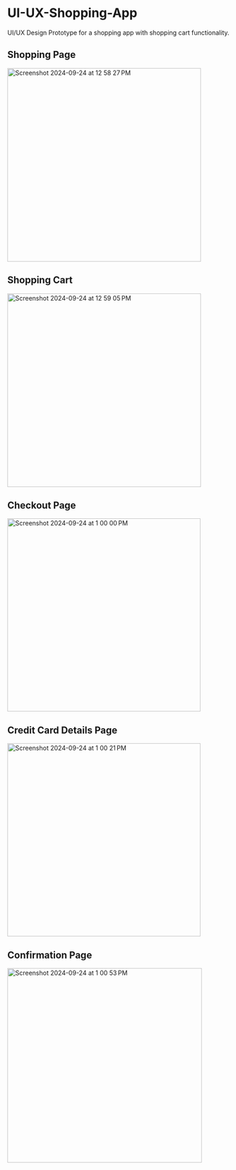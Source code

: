 # UI-UX-Shopping-App
UI/UX Design Prototype for a shopping app with shopping cart functionality.

## Shopping Page

<img width="438" alt="Screenshot 2024-09-24 at 12 58 27 PM" src="https://github.com/user-attachments/assets/2a1d6b39-32f9-4934-ab12-defbeccd1c3b">


## Shopping Cart

<img width="438" alt="Screenshot 2024-09-24 at 12 59 05 PM" src="https://github.com/user-attachments/assets/5f384187-f3bf-411b-ae57-31de7bddacf3">


## Checkout Page

<img width="437" alt="Screenshot 2024-09-24 at 1 00 00 PM" src="https://github.com/user-attachments/assets/a9c9bada-bf7a-4f74-8e1f-e4481b49b7d9">


## Credit Card Details Page

<img width="437" alt="Screenshot 2024-09-24 at 1 00 21 PM" src="https://github.com/user-attachments/assets/be0ea3b0-5fd5-41e6-a944-6277238a5209">


## Confirmation Page

<img width="440" alt="Screenshot 2024-09-24 at 1 00 53 PM" src="https://github.com/user-attachments/assets/7f1553fe-9d95-4ae5-82e9-d4bf123ddf3c">
